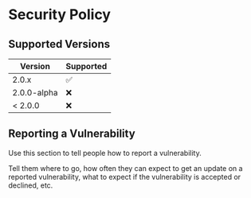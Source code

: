 # Security Policy

## Supported Versions

| Version | Supported          |
| ------- | ------------------ |
| 2.0.x   | :white_check_mark: |
| 2.0.0-alpha   | :x:                |
| < 2.0.0   | :x:                |

## Reporting a Vulnerability

Use this section to tell people how to report a vulnerability.

Tell them where to go, how often they can expect to get an update on a
reported vulnerability, what to expect if the vulnerability is accepted or
declined, etc.
